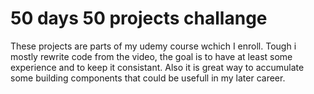 # 50 days 50 projects challange

These projects are parts of my udemy course wchich I enroll. Tough i mostly rewrite code from the video, the goal is to have at least some experience and to keep it consistant. Also it is great way to accumulate some building components that could be usefull in my later career. 
